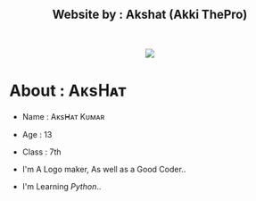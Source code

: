 <h2 align="center"><b>Website by : Akshat (Akki ThePro)</b></h2>
<br>
<p align="center"><a href="https://github.com/Akshat7678/xkshat.github.io"><img src="https://telegra.ph/file/889b424d79978a10cc68c.jpg"></a> 

# About : Aᴋsᕼᴀᴛ

- Name  : Aᴋsᕼᴀᴛ Kᴜᴍᴀʀ
- Age   : 13
- Class : 7th

- I'm A Logo maker, As well as a Good Coder..
- I'm Learning *Python*..
